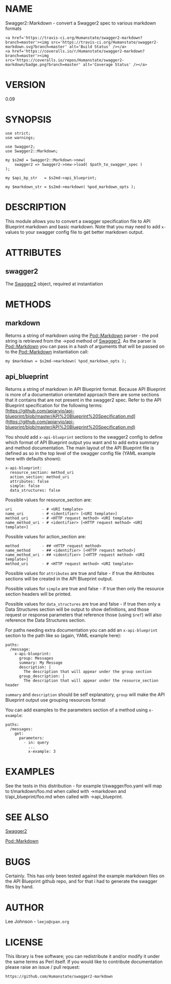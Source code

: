 # NAME

Swagger2::Markdown - convert a Swagger2 spec to various markdown formats

<div>

    <a href='https://travis-ci.org/Humanstate/swagger2-markdown?branch=master'><img src='https://travis-ci.org/Humanstate/swagger2-markdown.svg?branch=master' alt='Build Status' /></a>
    <a href='https://coveralls.io/r/Humanstate/swagger2-markdown?branch=master'><img src='https://coveralls.io/repos/Humanstate/swagger2-markdown/badge.png?branch=master' alt='Coverage Status' /></a>
</div>

# VERSION

0.09

# SYNOPSIS

    use strict;
    use warnings;

    use Swagger2;
    use Swagger2::Markdown;

    my $s2md = Swagger2::Markdown->new(
        swagger2 => Swagger2->new->load( $path_to_swagger_spec )
    );

    my $api_bp_str   = $s2md->api_blueprint;

    my $markdown_str = $s2md->markdown( %pod_markdown_opts );

# DESCRIPTION

This module allows you to convert a swagger specification file to API Blueprint
markdown and basic markdown. Note that you may need to add `x-` values to your
swagger config file to get better markdown output.

# ATTRIBUTES

## swagger2

The [Swagger2](https://metacpan.org/pod/Swagger2) object, required at instantiation

# METHODS

## markdown

Returns a string of markdown using the [Pod::Markdown](https://metacpan.org/pod/Pod::Markdown) parser - the pod string is
retrieved from the ->pod method of [Swagger2](https://metacpan.org/pod/Swagger2). As the parser is [Pod::Markdown](https://metacpan.org/pod/Pod::Markdown)
you can pass in a hash of arguments that will be passed on to the [Pod::Markdown](https://metacpan.org/pod/Pod::Markdown)
instantiation call:

    my $markdown = $s2md->markdown( %pod_markdown_opts );

## api\_blueprint

Returns a string of markdown in API Blueprint format. Because API Blueprint is more
of a documentation orientated approach there are some sections that it contains that
are not present in the swagger2 spec. Refer to the API Blueprint specification for
the following terms: [https://github.com/apiaryio/api-blueprint/blob/master/API%20Blueprint%20Specification.md](https://github.com/apiaryio/api-blueprint/blob/master/API%20Blueprint%20Specification.md)

You should add `x-api-blueprint` sections to the swagger2 config to define which
format of API Blueprint output you want and to add extra summary and method
documentation. The main layout of the API Blueprint file is defined as so in the top
level of the swagger config file (YAML example here with defaults shown):

    x-api-blueprint:
      resource_section: method_uri
      action_section: method_uri
      attributes: false
      simple: false
      data_structures: false

Possible values for resource\_section are:

    uri             - # <URI template>
    name_uri        - # <identifier> [<URI template>]
    method_uri      - # <HTTP request method> <URI template>
    name_method_uri - # <identifier> [<HTTP request method> <URI template>]

Possible values for action\_section are:

    method          - ## <HTTP request method>
    name_method     - ## <identifier> [<HTTP request method>]
    name_method_uri - ## <identifier> [<HTTP request method> <URI template>]
    method_uri      - # <HTTP request method> <URI template>

Possible values for `attributes` are true and false - if true the Attributes
sections will be created in the API Blueprint output.

Possible values for `simple` are true and false - if true then only the resource
section headers will be printed.

Possible values for `data_structures` are true and false - if true then only a
Data Structures section will be output to show definitions, and those request or
response parameters that reference those (using `$ref`) will also reference the
Data Structures section.

For paths needing extra documentation you can add an `x-api-blueprint` section to
the path like so (again, YAML example here):

    paths:
      /message:
        x-api-blueprint:
          group: Messages
          summary: My Message
          description: |
            The description that will appear under the group section
          group_description: |
            The description that will appear under the resource_section header

`summary` and `description` should be self explanatory, `group` will make the API
Blueprint output use grouping resources format

You can add examples to the parameters section of a method using `x-example`:

    paths:
      /messages:
        get:
          parameters:
            - in: query
              ...
              x-example: 3

# EXAMPLES

See the tests in this distribution - for example t/swagger/foo.yaml will map
to t/markdown/foo.md when called with ->markdown and t/api\_blueprint/foo.md
when called with ->api\_blueprint.

# SEE ALSO

[Swagger2](https://metacpan.org/pod/Swagger2)

[Pod::Markdown](https://metacpan.org/pod/Pod::Markdown)

# BUGS

Certainly. This has only been tested against the example markdown files on
the API Blueprint github repo, and for that i had to generate the swagger
files by hand.

# AUTHOR

Lee Johnson - `leejo@cpan.org`

# LICENSE

This library is free software; you can redistribute it and/or modify it under
the same terms as Perl itself. If you would like to contribute documentation
please raise an issue / pull request:

    https://github.com/Humanstate/swagger2-markdown
